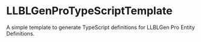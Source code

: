# LLBLGenProTypeScriptTemplate
A simple template to generate TypeScript definitions for LLBLGen Pro Entity Definitions.
